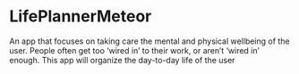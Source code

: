 # LifePlannerMeteor
An app that focuses on taking care the mental and physical wellbeing of the user. People often get too ‘wired in’ to their work, or aren’t ‘wired in’ enough. This app will organize the day-to-day life of the user
